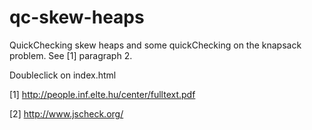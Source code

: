 # qc-skew-heaps
QuickChecking skew heaps and some quickChecking on the knapsack problem. See [1] paragraph 2.

Doubleclick on index.html

[1] http://people.inf.elte.hu/center/fulltext.pdf

[2] http://www.jscheck.org/

